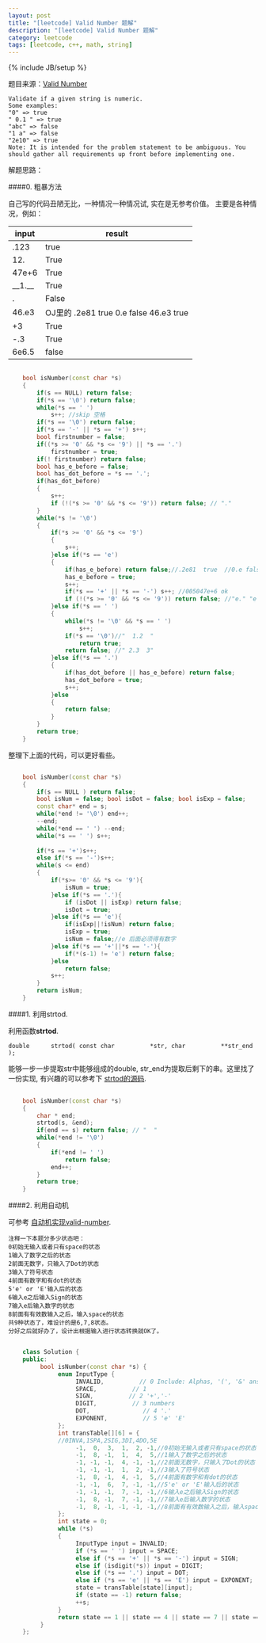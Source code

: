 ```yaml
---
layout: post
title: "[leetcode] Valid Number 题解"
description: "[leetcode] Valid Number 题解"
category: leetcode 
tags: [leetcode, c++, math, string]
---
```

{% include JB/setup %}


题目来源：[Valid Number](https://oj.leetcode.com/problems/valid-number/)

>
	Validate if a given string is numeric.
	Some examples:
	"0" => true
	" 0.1 " => true
	"abc" => false
	"1 a" => false
	"2e10" => true
	Note: It is intended for the problem statement to be ambiguous. You should gather all requirements up front before implementing one.

解题思路：

####0. 粗暴方法

自己写的代码丑陋无比，一种情况一种情况试, 实在是无参考价值。
主要是各种情况，例如：

| input | result|
|------|------|
|.123| true |
|12. |True|
|47e+6|True |
|\_\_1.\__ |True|
|. |False |
|46.e3|OJ里的 .2e81  true  0.e false  46.e3 true |
|+3 |True| 
|-.3|True |
|6e6.5 |false |

```cpp
	
	bool isNumber(const char *s)
	{
	    if(s == NULL) return false;
	    if(*s == '\0') return false;
	    while(*s == ' ')
	        s++; //skip 空格
	    if(*s == '\0') return false;
	    if(*s == '-' || *s == '+') s++;
	    bool firstnumber = false;
	    if((*s >= '0' && *s <= '9') || *s == '.')
	        firstnumber = true;
	    if(! firstnumber) return false;
	    bool has_e_before = false;
	    bool has_dot_before = *s == '.';
	    if(has_dot_before)
	    {
	        s++;
	        if (!(*s >= '0' && *s <= '9')) return false; // "."
	    }
	    while(*s != '\0')
	    {
	        if(*s >= '0' && *s <= '9')
	        {
	            s++;
	        }else if(*s == 'e')
	        {
	            if(has_e_before) return false;//.2e81  true  //0.e false  //46.e3 true
	            has_e_before = true;
	            s++;
	            if(*s == '+' || *s == '-') s++; //005047e+6 ok
	            if (!(*s >= '0' && *s <= '9')) return false; //"e." "e 1"
	        }else if(*s == ' ')
	        {
	            while(*s != '\0' && *s == ' ')
	                s++;
	            if(*s == '\0')//"  1.2  "
	                return true;
	            return false; //" 2.3  3" 
	        }else if(*s == '.') 
	        { 
	            if(has_dot_before || has_e_before) return false; 
	            has_dot_before = true; 
	            s++; 
	        }else 
	        { 
	            return false; 
	        } 
	    } 
	    return true; 
	}	
```

整理下上面的代码，可以更好看些。

```cpp

	bool isNumber(const char *s) 
    {
        if(s == NULL ) return false;
        bool isNum = false; bool isDot = false; bool isExp = false;
        const char* end = s;
        while(*end != '\0') end++;
        --end;
        while(*end == ' ') --end;
        while(*s == ' ') s++;
        
        if(*s == '+')s++;
        else if(*s == '-')s++;
        while(s <= end)
        {
            if(*s>= '0' && *s <= '9'){
                isNum = true;
            }else if(*s == '.'){
                if (isDot || isExp) return false;
                isDot = true;
            }else if(*s == 'e'){
                if(isExp||!isNum) return false;
                isExp = true;
                isNum = false;//e 后面必须得有数字
            }else if(*s == '+'||*s == '-'){
                if(*(s-1) != 'e') return false;
            }else 
                return false;
            s++;
        }
        return isNum;
    }
```   

####1. 利用strtod. 

利用函数**strtod**. 
	
	double      strtod( const char          *str, char          **str_end );
能够一步一步提取str中能够组成的double, str_end为提取后剩下的串。这里找了一份实现, 有兴趣的可以参考下 [strtod的源码](https://code.google.com/p/retrobsd/source/browse/trunk/src/libc/stdlib/strtod.c?r=509&spec=svn509).

```cpp
	
	bool isNumber(const char *s) 
    {
        char * end;
        strtod(s, &end);
        if(end == s) return false; // "  "
        while(*end != '\0')
        {
            if(*end != ' ')
                return false;
            end++;
        }
        return true;
    }
```

####2. 利用自动机

可参考 [自动机实现valid-number](http://blog.csdn.net/kenden23/article/details/18696083).

	注释一下本题分多少状态吧：
	0初始无输入或者只有space的状态
	1输入了数字之后的状态
	2前面无数字，只输入了Dot的状态
	3输入了符号状态
	4前面有数字和有dot的状态
	5'e' or 'E'输入后的状态
	6输入e之后输入Sign的状态
	7输入e后输入数字的状态
	8前面有有效数输入之后，输入space的状态
	共9种状态了，难设计的是6,7,8状态。
	分好之后就好办了，设计出根据输入进行状态转换就OK了。
```cpp

	class Solution {
	public:
	     bool isNumber(const char *s) {
	          enum InputType {
	               INVALID,          // 0 Include: Alphas, '(', '&' ans so on
	               SPACE,          // 1
	               SIGN,          // 2 '+','-'
	               DIGIT,          // 3 numbers
	               DOT,               // 4 '.'
	               EXPONENT,          // 5 'e' 'E'
	          };
	          int transTable[][6] = {
	          //0INVA,1SPA,2SIG,3DI,4DO,5E
	               -1,  0,  3,  1,  2, -1,//0初始无输入或者只有space的状态
	               -1,  8, -1,  1,  4,  5,//1输入了数字之后的状态
	               -1, -1, -1,  4, -1, -1,//2前面无数字，只输入了Dot的状态
	               -1, -1, -1,  1,  2, -1,//3输入了符号状态
	               -1,  8, -1,  4, -1,  5,//4前面有数字和有dot的状态
	               -1, -1,  6,  7, -1, -1,//5'e' or 'E'输入后的状态
	               -1, -1, -1,  7, -1, -1,//6输入e之后输入Sign的状态
	               -1,  8, -1,  7, -1, -1,//7输入e后输入数字的状态
	               -1,  8, -1, -1, -1, -1,//8前面有有效数输入之后，输入space的状态
	          };
	          int state = 0;
	          while (*s)
	          {
	               InputType input = INVALID;
	               if (*s == ' ') input = SPACE;
	               else if (*s == '+' || *s == '-') input = SIGN;
	               else if (isdigit(*s)) input = DIGIT;
	               else if (*s == '.') input = DOT;
	               else if (*s == 'e' || *s == 'E') input = EXPONENT;
	               state = transTable[state][input];
	               if (state == -1) return false;
	               ++s;
	          }
	          return state == 1 || state == 4 || state == 7 || state == 8;
	     }
	};
```

